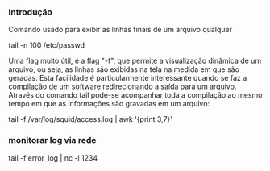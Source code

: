 ### Introdução
Comando usado para exibir as linhas finais de um arquivo qualquer

tail -n 100 /etc/passwd

Uma flag muito útil, é a flag "-f", que permite a visualização
dinâmica de um arquivo, ou seja, as linhas são exibidas na tela na
medida em que são geradas. Esta facilidade é particularmente
interessante quando se faz a compilação de um software redirecionando
a saída para um arquivo. Através do comando tail pode-se acompanhar
toda a compilação ao mesmo tempo em que as informações são gravadas em
um arquivo:

tail -f /var/log/squid/access.log | awk '{print $3,$7}'

### monitorar log via rede

tail -f error_log | nc -l 1234


